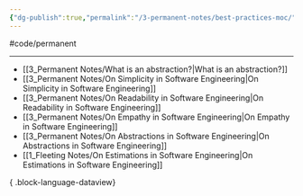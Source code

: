 ```yaml
---
{"dg-publish":true,"permalink":"/3-permanent-notes/best-practices-moc/","created":"2023-08-02 13:25","updated":"2023-08-03 09:57"}
---
```


#code/permanent

---
- [[3_Permanent Notes/What is an abstraction?\|What is an abstraction?]]
- [[3_Permanent Notes/On Simplicity in Software Engineering\|On Simplicity in Software Engineering]]
- [[3_Permanent Notes/On Readability in Software Engineering\|On Readability in Software Engineering]]
- [[3_Permanent Notes/On Empathy in Software Engineering\|On Empathy in Software Engineering]]
- [[3_Permanent Notes/On Abstractions in Software Engineering\|On Abstractions in Software Engineering]]
- [[1_Fleeting Notes/On Estimations in Software Engineering\|On Estimations in Software Engineering]]

{ .block-language-dataview}